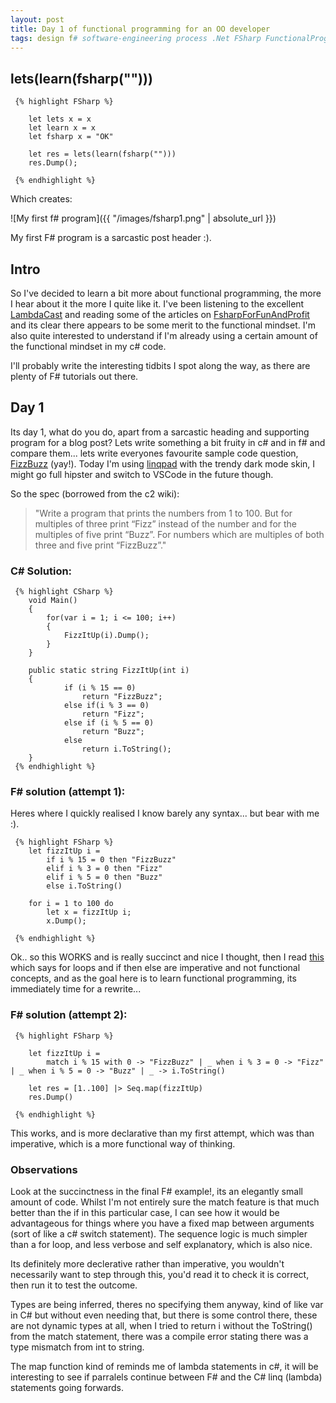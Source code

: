 ```yaml
---
layout: post
title: Day 1 of functional programming for an OO developer
tags: design f# software-engineering process .Net FSharp FunctionalProgramming
---
```


## lets(learn(fsharp("")))

     {% highlight FSharp %}

        let lets x = x
        let learn x = x
        let fsharp x = "OK"

        let res = lets(learn(fsharp("")))
        res.Dump();

     {% endhighlight %}

Which creates:

![My first f# program]({{ "/images/fsharp1.png" | absolute_url }})

My first F# program is a sarcastic post header :).


## Intro
So I've decided to learn a bit more about functional programming, the more I hear about it the more I quite like it. I've been listening to the excellent [LambdaCast](https://twitter.com/lambdacast) and reading some of the articles on [FsharpForFunAndProfit](https://fsharpforfunandprofit.com/) and its clear there appears to be some merit to the functional mindset. I'm also quite interested to understand if I'm already using a certain amount of the functional mindset in my c# code.

I'll probably write the interesting tidbits I spot along the way, as there are plenty of F# tutorials out there.

## Day 1
Its day 1, what do you do, apart from a sarcastic heading and supporting program for a blog post? Lets write something a bit fruity in c# and in f# and compare them... lets write everyones favourite sample code question, [FizzBuzz](http://wiki.c2.com/?FizzBuzzTest) (yay!). Today I'm using [linqpad](https://www.linqpad.net/) with the trendy dark mode skin, I might go full hipster and switch to VSCode in the future though.

So the spec (borrowed from the c2 wiki):

> "Write a program that prints the numbers from 1 to 100. 
> But for multiples of three print “Fizz” instead of the number 
> and for the multiples of five print “Buzz”.
> For numbers which are multiples of both three and five print “FizzBuzz”."

### C# Solution:

     {% highlight CSharp %}
        void Main()
        {
            for(var i = 1; i <= 100; i++)
            {
                FizzItUp(i).Dump();
            }
        }

        public static string FizzItUp(int i)
        {
                if (i % 15 == 0)
                    return "FizzBuzz";
                else if(i % 3 == 0)
                    return "Fizz";
                else if (i % 5 == 0)
                    return "Buzz";
                else
                    return i.ToString();
        }
     {% endhighlight %}

### F# solution (attempt 1):

Heres where I quickly realised I know barely any syntax... but bear with me :).

     {% highlight FSharp %}
        let fizzItUp i = 
            if i % 15 = 0 then "FizzBuzz"
            elif i % 3 = 0 then "Fizz"
            elif i % 5 = 0 then "Buzz"
            else i.ToString()

        for i = 1 to 100 do
            let x = fizzItUp i;
            x.Dump();

     {% endhighlight %}

Ok.. so this WORKS and is really succinct and nice I thought, then I read [this](https://fsharpforfunandprofit.com/posts/control-flow-expressions/) which says for loops and if then else are imperative and not functional concepts, and as the goal here is to learn functional programming, its immediately time for a rewrite...

### F# solution (attempt 2):

     {% highlight FSharp %}

        let fizzItUp i = 
            match i % 15 with 0 -> "FizzBuzz" | _ when i % 3 = 0 -> "Fizz" | _ when i % 5 = 0 -> "Buzz" | _ -> i.ToString()

        let res = [1..100] |> Seq.map(fizzItUp)
        res.Dump()

     {% endhighlight %}

This works, and is more declarative than my first attempt, which was than imperative, which is a more functional way of thinking.

### Observations

Look at the succinctness in the final F# example!, its an elegantly small amount of code. Whilst I'm not entirely sure the match feature is that much better than the if in this particular case, I can see how it would be advantageous for things where you have a fixed map between arguments (sort of like a c# switch statement). The sequence logic is much simpler than a for loop, and less verbose and self explanatory, which is also nice. 

Its definitely more declerative rather than imperative, you wouldn't necessarily want to step through this, you'd read it to check it is correct, then run it to test the outcome.

Types are being inferred, theres no specifying them anyway, kind of like var in C# but without even needing that, but there is some control there, these are not dynamic types at all, when I tried to return i without the ToString() from the match statement, there was a compile error stating there was a type mismatch from int to string.

The map function kind of reminds me of lambda statements in c#, it will be interesting to see if parralels continue between F# and the C# linq (lambda) statements going forwards.







